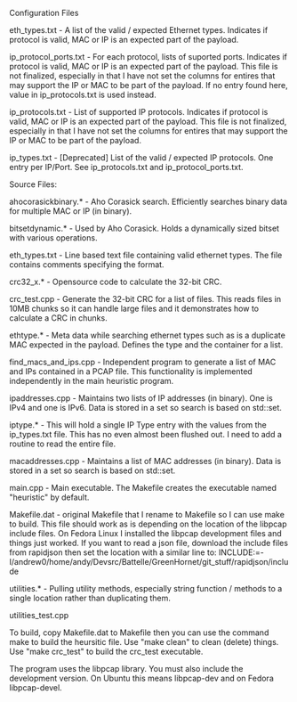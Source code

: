 
Configuration Files

eth_types.txt - A list of the valid / expected Ethernet types. Indicates if protocol is valid, MAC or IP is an expected part of the payload.

ip_protocol_ports.txt - For each protocol, lists of suported ports. Indicates if protocol is valid, MAC or IP is an expected part of the payload. This file is not finalized, especially in that I have not set the columns for entires that may support the IP or MAC to be part of the payload. If no entry found here, value in ip_protocols.txt is used instead.

ip_protocols.txt - List of supported IP protocols. Indicates if protocol is valid, MAC or IP is an expected part of the payload. This file is not finalized, especially in that I have not set the columns for entires that may support the IP or MAC to be part of the payload.

ip_types.txt - [Deprecated] List of the valid / expected IP protocols. One entry per IP/Port. See ip_protocols.txt and ip_protocol_ports.txt.



Source Files: 

ahocorasickbinary.* - Aho Corasick search. Efficiently searches binary data for multiple MAC or IP (in binary).

bitsetdynamic.* - Used by Aho Corasick. Holds a dynamically sized bitset with various operations.

eth_types.txt - Line based text file containing valid ethernet types. The file contains comments specifying the format. 

crc32_x.* - Opensource code to calculate the 32-bit CRC.

crc_test.cpp - Generate the 32-bit CRC for a list of files. This reads files in 10MB chunks so it can handle large files and it demonstrates how 
to calculate a CRC in chunks.

ethtype.* - Meta data while searching ethernet types such as is a duplicate MAC expected in the payload. Defines the type and the container for a list.

find_macs_and_ips.cpp - Independent program to generate a list of MAC and IPs contained in a PCAP file. This functionality is implemented independently in the main heuristic program.

ipaddresses.cpp - Maintains two lists of IP addresses (in binary). One is IPv4 and one is IPv6. Data is stored in a set so search is based on std::set.

iptype.* - This will hold a single IP Type entry with the values from the ip_types.txt file. This has no even almost been flushed out. I need to add a routine to read the entire file. 

macaddresses.cpp - Maintains a list of MAC addresses (in binary). Data is stored in a set so search is based on std::set.

main.cpp - Main executable. The Makefile creates the executable named "heuristic" by default.

Makefile.dat - original Makefile that I rename to Makefile so I can use make to build. This file should work as is depending on the location of the libpcap include files. On Fedora Linux I installed the libpcap development files and things just worked. If you want to read a json file, download the include files from rapidjson then set the location with a similar line to: INCLUDE:=-I/andrew0/home/andy/Devsrc/Battelle/GreenHornet/git_stuff/rapidjson/include

utilities.* - Pulling utility methods, especially string function / methods to a single location rather than duplicating them.

utilities_test.cpp


To build, copy Makefile.dat to Makefile then you can use the command make to build the heursitic file. Use "make clean" to clean (delete) things. Use "make crc_test" to build the crc_test executable.

The program uses the libpcap library. You must also include the development version. On Ubuntu this means libpcap-dev and on Fedora libpcap-devel.
